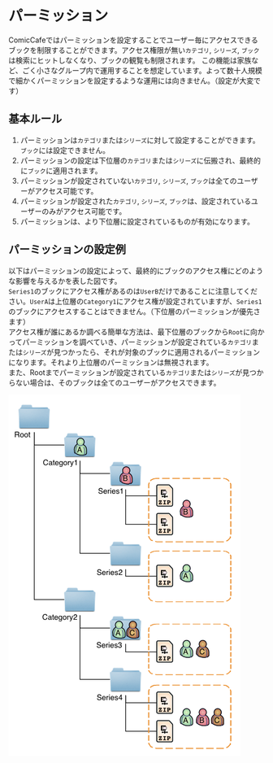 # パーミッション
ComicCafeではパーミッションを設定することでユーザー毎にアクセスできるブックを制限することができます。アクセス権限が無い`カテゴリ`, `シリーズ`, `ブック`は検索にヒットしなくなり、ブックの観覧も制限されます。
この機能は家族など、ごく小さなグループ内で運用することを想定しています。よって数十人規模で細かくパーミッションを設定するような運用には向きません。（設定が大変です）

## 基本ルール

1. パーミッションは`カテゴリ`または`シリーズ`に対して設定することができます。`ブック`には設定できません。
1. パーミッションの設定は下位層の`カテゴリ`または`シリーズ`に伝搬され、最終的に`ブック`に適用されます。
1. パーミッションが設定されていない`カテゴリ`, `シリーズ`, `ブック`は全てのユーザーがアクセス可能です。
1. パーミッションが設定された`カテゴリ`, `シリーズ`, `ブック`は、設定されているユーザーのみがアクセス可能です。
1. パーミッションは、より下位層に設定されているものが有効になります。

## パーミッションの設定例
以下はパーミッションの設定によって、最終的にブックのアクセス権にどのような影響を与えるかを表した図です。  
`Series1`のブックにアクセス権があるのは`UserB`だけであることに注意してください。`UserA`は上位層の`Category1`にアクセス権が設定されていますが、`Series1`のブックにアクセスすることはできません。（下位層のパーミッションが優先さます）  
アクセス権が誰にあるか調べる簡単な方法は、最下位層のブックから`Root`に向かってパーミッションを調べていき、パーミッションが設定されている`カテゴリ`または`シリーズ`が見つかったら、それが対象のブックに適用されるパーミッションになります。それより上位層のパーミッションは無視されます。  
また、Rootまでパーミッションが設定されている`カテゴリ`または`シリーズ`が見つからない場合は、そのブックは全てのユーザーがアクセスできます。

![Permission](https://raw.githubusercontent.com/burton999dev/ComicCafeHelp/master/images/Permission.png)
